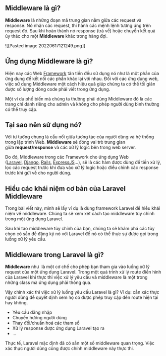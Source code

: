 ## Middleware là gì?

**Middleware** là những đoạn mã trung gian nằm giữa các request và response. Nó nhận các request, thi hành các mệnh lệnh tương ứng trên request đó. Sau khi hoàn thành nó response (trả về) hoặc chuyển kết quả ủy thác cho một **Middleware** khác trong hàng đợi.

![[Pasted image 20220617121249.png]]


## Ứng dụng Middleware là gì?

Hiện nay các Web [Framework](https://topdev.vn/blog/framework-la-gi/) tân tiến đều sử dụng nó như là một phần của ứng dụng để kết nối các phần khác lại với nhau. Đối với các ứng dụng web, việc sử dụng Middleware một cách hiệu quả giúp chúng ta có thể tối giản được số lượng dòng code phải viết trong ứng dụng.

Một ví dụ phổ biến mà chúng ta thường phải dùng Middleware đó là các trang chỉ dành riêng cho admin và không cho phép người dùng bình thường có thể truy cập.


## Tại sao nên sử dụng nó?

Với tư tưởng chung là cầu nối giữa tương tác của người dùng và hệ thống trong lập trình Web. **Middleware** sẽ đóng vai trò trung gian giữa **request/response** và các xử lý logic bên trong web server.

Do đó, Middleware trong các Framework cho ứng dụng Web ([Laravel](https://topdev.vn/it-jobs/laravel-kt108), [Django](https://topdev.vn/it-jobs/django-kt18), [Rails](https://topdev.vn/it-jobs/ruby-on-rails-kt25), [ExpressJS](https://topdev.vn/blog/tat-tan-tat-ve-express-js/)…), sẽ là các hàm được dùng để tiền xử lý, lọc các request trước khi đưa vào xử lý logic hoặc điều chỉnh các response trước khi gửi về cho người dùng.

## Hiểu các khái niệm cơ bản của Laravel Middleware

Trong bài viết này, mình sẽ lấy ví dụ là dùng framework Laravel để hiểu khái niệm về middleware. Chúng ta sẽ xem xét cách tạo middleware tùy chỉnh trong một ứng dụng Laravel.

Sau khi tạo middleware tùy chỉnh của bạn, chúng ta sẽ khám phá các tùy chọn có sẵn để đăng ký nó với Laravel để nó có thể thực sự được gọi trong luồng xử lý yêu cầu.


## Middleware trong Laravel là gì?

**Middleware** như  là một cơ chế cho phép bạn tham gia vào luồng xử lý request của một ứng dụng Laravel. Trong một quá trình xử lý route điển hình của Laravel khi thực thi việc xử lý yêu cầu và middleware là một trong những class mà ứng dụng phải thông qua.

Vậy chính xác thì việc xử lý luồng yêu cầu Laravel là gì? Ví dụ: cần xác thực người dùng để quyết định xem họ có được phép truy cập đến route hiện tại hay không.

-   Yêu cầu đăng nhập
-   Chuyển hướng người dùng
-   Thay đổi/chuẩn hoá các tham số
-   Xử lý response được ứng dụng Laravel tạo ra
-   …

Thực tế, Laravel mặc định đã có sẵn một số middleware quan trọng. Việc xác thực người dùng cũng được chính middleware này thực thi.



